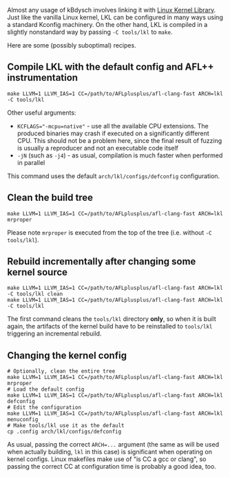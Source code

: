 Almost any usage of kBdysch involves linking it with [Linux Kernel Library](https://github.com/lkl/linux).
Just like the vanilla Linux kernel, LKL can be configured in many ways using
a standard Kconfig machinery. On the other hand, LKL is compiled in a slightly
nonstandard way by passing `-C tools/lkl` to `make`.

Here are some (possibly suboptimal) recipes.

## Compile LKL with the default config and AFL++ instrumentation

    make LLVM=1 LLVM_IAS=1 CC=/path/to/AFLplusplus/afl-clang-fast ARCH=lkl -C tools/lkl

Other useful arguments:
* `KCFLAGS="-mcpu=native"` - use all the available CPU extensions.
  The produced binaries may crash if executed on a significantly different CPU.
  This should not be a problem here, since the final result of fuzzing
  is usually a reproducer and not an executable code itself
* `-jN` (such as `-j4`) - as usual, compilation is much faster when performed
  in parallel

This command uses the default `arch/lkl/configs/defconfig` configuration.

## Clean the build tree

    make LLVM=1 LLVM_IAS=1 CC=/path/to/AFLplusplus/afl-clang-fast ARCH=lkl mrproper

Please note `mrproper` is executed from the top of the tree (i.e. without
`-C tools/lkl`).

## Rebuild incrementally after changing some kernel source

    make LLVM=1 LLVM_IAS=1 CC=/path/to/AFLplusplus/afl-clang-fast ARCH=lkl -C tools/lkl clean
    make LLVM=1 LLVM_IAS=1 CC=/path/to/AFLplusplus/afl-clang-fast ARCH=lkl -C tools/lkl

The first command cleans the `tools/lkl` directory **only**, so when it is built
again, the artifacts of the kernel build have to be reinstalled to `tools/lkl`
triggering an incremental rebuild.

## Changing the kernel config

    # Optionally, clean the entire tree
    make LLVM=1 LLVM_IAS=1 CC=/path/to/AFLplusplus/afl-clang-fast ARCH=lkl mrproper
    # Load the default config
    make LLVM=1 LLVM_IAS=1 CC=/path/to/AFLplusplus/afl-clang-fast ARCH=lkl defconfig
    # Edit the configuration
    make LLVM=1 LLVM_IAS=1 CC=/path/to/AFLplusplus/afl-clang-fast ARCH=lkl menuconfig
    # Make tools/lkl use it as the default
    cp .config arch/lkl/configs/defconfig

As usual, passing the correct `ARCH=...` argument (the same as will be used when
actually building, `lkl` in this case) is significant when operating on kernel
configs. Linux makefiles make use of "is CC a gcc or clang", so passing the
correct CC at configuration time is probably a good idea, too.
